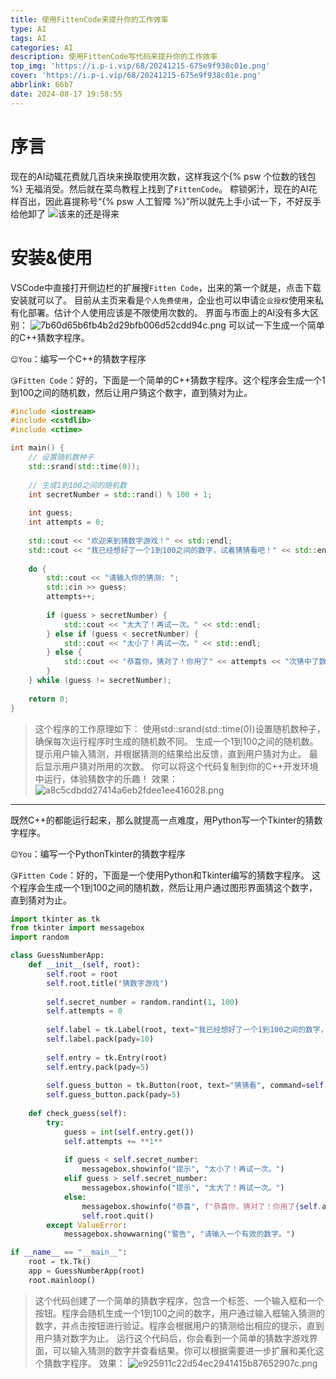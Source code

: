 ```yaml
---
title: 使用FittenCode来提升你的工作效率
type: AI
tags: AI
categories: AI
description: 使用FittenCode写代码来提升你的工作效率
top_img: 'https://i.p-i.vip/68/20241215-675e9f938c01e.png'
cover: 'https://i.p-i.vip/68/20241215-675e9f938c01e.png'
abbrlink: 66b7
date: 2024-08-17 19:58:55
---
```


# 序言
现在的AI动辄花费就几百块来换取使用次数，这样我这个{% psw 个位数的钱包 %} 无福消受。然后就在菜鸟教程上找到了`FittenCode`。
粽锁粥汁，现在的AI花样百出，因此喜提称号“{% psw 人工智障 %}”所以就先上手小试一下，不好反手给他卸了
![该来的还是得来](https://s1.imagehub.cc/images/2024/08/19/b0413e9c54dec192e62dc3bab1350bf7.png)
# 安装&使用
VSCode中直接打开侧边栏的扩展搜`Fitten Code`，出来的第一个就是，点击下载安装就可以了。
目前从主页来看是`个人免费使用`，企业也可以申请`企业授权`使用来私有化部署。估计个人使用应该是不限使用次数的。
界面与市面上的AI没有多大区别：
![7b60d65b6fb4b2d29bfb006d52cdd94c.png](https://s1.imagehub.cc/images/2024/08/19/7b60d65b6fb4b2d29bfb006d52cdd94c.png)
可以试一下生成一个简单的C++猜数字程序。

`😊You`：编写一个C++的猜数字程序

`😘Fitten Code`：好的，下面是一个简单的C++猜数字程序。这个程序会生成一个1到100之间的随机数，然后让用户猜这个数字，直到猜对为止。

```C++
#include <iostream>
#include <cstdlib>
#include <ctime>

int main() {
    // 设置随机数种子
    std::srand(std::time(0));
    
    // 生成1到100之间的随机数
    int secretNumber = std::rand() % 100 + 1;
    
    int guess;
    int attempts = 0;
    
    std::cout << "欢迎来到猜数字游戏！" << std::endl;
    std::cout << "我已经想好了一个1到100之间的数字，试着猜猜看吧！" << std::endl;
    
    do {
        std::cout << "请输入你的猜测: ";
        std::cin >> guess;
        attempts++;
        
        if (guess > secretNumber) {
            std::cout << "太大了！再试一次。" << std::endl;
        } else if (guess < secretNumber) {
            std::cout << "太小了！再试一次。" << std::endl;
        } else {
            std::cout << "恭喜你，猜对了！你用了" << attempts << "次猜中了数字。" << std::endl;
        }
    } while (guess != secretNumber);
    
    return 0;
}
```
>这个程序的工作原理如下：
>使用std::srand(std::time(0))设置随机数种子，确保每次运行程序时生成的随机数不同。
>生成一个1到100之间的随机数。
>提示用户输入猜测，并根据猜测的结果给出反馈，直到用户猜对为止。
>最后显示用户猜对所用的次数。
>你可以将这个代码复制到你的C++开发环境中运行，体验猜数字的乐趣！
效果：
![a8c5cdbdd27414a6eb2fdee1ee416028.png](https://s1.imagehub.cc/images/2024/08/19/a8c5cdbdd27414a6eb2fdee1ee416028.png)

------

既然C++的都能运行起来，那么就提高一点难度，用Python写一个Tkinter的猜数字程序。

`😊You`：编写一个PythonTkinter的猜数字程序

`😘Fitten Code`：好的，下面是一个使用Python和Tkinter编写的猜数字程序。
这个程序会生成一个1到100之间的随机数，然后让用户通过图形界面猜这个数字，直到猜对为止。
```python
import tkinter as tk
from tkinter import messagebox
import random

class GuessNumberApp:
    def __init__(self, root):
        self.root = root
        self.root.title("猜数字游戏")
        
        self.secret_number = random.randint(1, 100)
        self.attempts = 0
        
        self.label = tk.Label(root, text="我已经想好了一个1到100之间的数字，试着猜猜看吧！")
        self.label.pack(pady=10)
        
        self.entry = tk.Entry(root)
        self.entry.pack(pady=5)
        
        self.guess_button = tk.Button(root, text="猜猜看", command=self.check_guess)
        self.guess_button.pack(pady=5)
        
    def check_guess(self):
        try:
            guess = int(self.entry.get())
            self.attempts += **1**
            
            if guess < self.secret_number:
                messagebox.showinfo("提示", "太小了！再试一次。")
            elif guess > self.secret_number:
                messagebox.showinfo("提示", "太大了！再试一次。")
            else:
                messagebox.showinfo("恭喜", f"恭喜你，猜对了！你用了{self.attempts}次猜中了数字。")
                self.root.quit()
        except ValueError:
            messagebox.showwarning("警告", "请输入一个有效的数字。")

if __name__ == "__main__":
    root = tk.Tk()
    app = GuessNumberApp(root)
    root.mainloop()
```
>这个代码创建了一个简单的猜数字程序，包含一个标签、一个输入框和一个按钮。程序会随机生成一个1到100之间的数字，用户通过输入框输入猜测的数字，并点击按钮进行验证。程序会根据用户的猜测给出相应的提示，直到用户猜对数字为止。
>运行这个代码后，你会看到一个简单的猜数字游戏界面，可以输入猜测的数字并查看结果。你可以根据需要进一步扩展和美化这个猜数字程序。
效果：
![e925911c22d54ec2941415b87652907c.png](https://s1.imagehub.cc/images/2024/08/19/e925911c22d54ec2941415b87652907c.png)